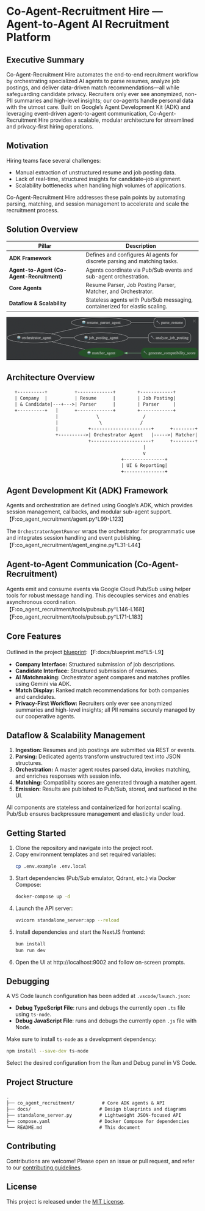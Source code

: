 # Co-Agent-Recruitment Hire — Agent-to-Agent AI Recruitment Platform


## Executive Summary

Co-Agent-Recruitment Hire automates the end-to-end recruitment workflow by orchestrating specialized AI agents to parse resumes, analyze job postings, and deliver data-driven match recommendations—all while safeguarding candidate privacy. Recruiters only ever see anonymized, non-PII summaries and high-level insights; our co-agents handle personal data with the utmost care.
Built on Google’s Agent Development Kit (ADK) and leveraging event-driven agent-to-agent communication, Co-Agent-Recruitment Hire provides a scalable, modular architecture for streamlined and privacy-first hiring operations.

## Motivation

Hiring teams face several challenges:
- Manual extraction of unstructured resume and job posting data.
- Lack of real-time, structured insights for candidate–job alignment.
- Scalability bottlenecks when handling high volumes of applications.

Co-Agent-Recruitment Hire addresses these pain points by automating parsing, matching, and session management to accelerate and scale the recruitment process.

## Solution Overview

| Pillar                         | Description                                                          |
|--------------------------------|----------------------------------------------------------------------|
| **ADK Framework**              | Defines and configures AI agents for discrete parsing and matching tasks. |
| **Agent-to-Agent (Co-Agent-Recruitment)**       | Agents coordinate via Pub/Sub events and sub-agent orchestration.    |
| **Core Agents**                | Resume Parser, Job Posting Parser, Matcher, and Orchestrator.       |
| **Dataflow & Scalability**     | Stateless agents with Pub/Sub messaging, containerized for elastic scaling. |

![alt text](image.png)

## Architecture Overview

```text
   +----------+          +-------------+        +------------+
   | Company  |          | Resume      |        | Job Posting|
   | & Candidate|---+--->| Parser      |        | Parser     |
   +----------+   |      +-------------+        +------------+
                  |              \                /
                  |               \              /
                  |           +----------------------+      +--------+
                  +---------->| Orchestrator Agent   |----->| Matcher|
                              +----------------------+      +--------+
                                                  |
                                                  v
                                          +---------------+
                                          | UI & Reporting|
                                          +---------------+
```

## Agent Development Kit (ADK) Framework

Agents and orchestration are defined using Google’s ADK, which provides session management, callbacks, and modular sub-agent support.【F:co_agent_recruitment/agent.py†L99-L123】

The `OrchestratorAgentRunner` wraps the orchestrator for programmatic use and integrates session handling and event publishing.【F:co_agent_recruitment/agent_engine.py†L31-L44】

## Agent-to-Agent Communication (Co-Agent-Recruitment)

Agents emit and consume events via Google Cloud Pub/Sub using helper tools for robust message handling. This decouples services and enables asynchronous coordination.【F:co_agent_recruitment/tools/pubsub.py†L146-L168】【F:co_agent_recruitment/tools/pubsub.py†L171-L183】

## Core Features

Outlined in the project [blueprint](docs/blueprint.md):【F:docs/blueprint.md†L5-L9】
- **Company Interface:** Structured submission of job descriptions.
- **Candidate Interface:** Structured submission of resumes.
- **AI Matchmaking:** Orchestrator agent compares and matches profiles using Gemini via ADK.
- **Match Display:** Ranked match recommendations for both companies and candidates.
- **Privacy-First Workflow:** Recruiters only ever see anonymized summaries and high-level insights; all PII remains securely managed by our cooperative agents.

## Dataflow & Scalability Management

1. **Ingestion:** Resumes and job postings are submitted via REST or events.
2. **Parsing:** Dedicated agents transform unstructured text into JSON structures.
3. **Orchestration:** A master agent routes parsed data, invokes matching, and enriches responses with session info.
4. **Matching:** Compatibility scores are generated through a matcher agent.
5. **Emission:** Results are published to Pub/Sub, stored, and surfaced in the UI.

All components are stateless and containerized for horizontal scaling. Pub/Sub ensures backpressure management and elasticity under load.

## Getting Started

1. Clone the repository and navigate into the project root.
2. Copy environment templates and set required variables:
   ```bash
   cp .env.example .env.local
   ```
3. Start dependencies (Pub/Sub emulator, Qdrant, etc.) via Docker Compose:
   ```bash
   docker-compose up -d
   ```
4. Launch the API server:
   ```bash
   uvicorn standalone_server:app --reload
   ```
5. Install dependencies and start the NextJS frontend:
   ```bash
   bun install
   bun run dev
   ```
6. Open the UI at http://localhost:9002 and follow on-screen prompts.

## Debugging

A VS Code launch configuration has been added at `.vscode/launch.json`:

- **Debug TypeScript File**: runs and debugs the currently open `.ts` file using `ts-node`.
- **Debug JavaScript File**: runs and debugs the currently open `.js` file with Node.

Make sure to install `ts-node` as a development dependency:
```bash
npm install --save-dev ts-node
```

Select the desired configuration from the Run and Debug panel in VS Code.

## Project Structure

```
. 
├── co_agent_recruitment/          # Core ADK agents & API
├── docs/                         # Design blueprints and diagrams
├── standalone_server.py          # Lightweight JSON-focused API
├── compose.yaml                  # Docker Compose for dependencies
└── README.md                     # This document
```

## Contributing

Contributions are welcome! Please open an issue or pull request, and refer to our [contributing guidelines](CONTRIBUTING.md).

## License

This project is released under the [MIT License](LICENSE).
